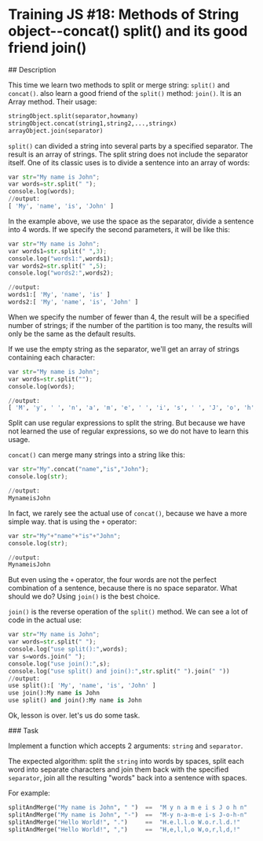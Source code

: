 # Training JS #18: Methods of String object--concat() split() and its good friend join()

## Description

This time we learn two methods to split or merge string: `split()` and `concat()`. also learn a good friend of the `split()` method: `join()`. It is an Array method. Their usage:

```python
stringObject.split(separator,howmany)
stringObject.concat(string1,string2,...,stringx)
arrayObject.join(separator)
```

`split()` can divided a string into several parts by a specified separator. The result is an array of strings. The split string does not include the separator itself. One of its classic uses is to divide a sentence into an array of words:

```python
var str="My name is John";
var words=str.split(" ");
console.log(words);
//output:
[ 'My', 'name', 'is', 'John' ]
```

In the example above, we use the space as the separator, divide a sentence into 4 words. If we specify the second parameters, it will be like this:

```python
var str="My name is John";
var words1=str.split(" ",3);
console.log("words1:",words1);
var words2=str.split(" ",5);
console.log("words2:",words2);

//output:
words1:[ 'My', 'name', 'is' ]
words2:[ 'My', 'name', 'is', 'John' ]
```

When we specify the number of fewer than 4, the result will be a specified number of strings; if the number of the partition is too many, the results will only be the same as the default results.

If we use the empty string as the separator, we'll get an array of strings containing each character:

```python
var str="My name is John";
var words=str.split("");
console.log(words);

//output:
[ 'M', 'y', ' ', 'n', 'a', 'm', 'e', ' ', 'i', 's', ' ', 'J', 'o', 'h', 'n' ]
```

Split can use regular expressions to split the string. But because we have not learned the use of regular expressions, so we do not have to learn this usage.

`concat()` can merge many strings into a string like this:

```python
var str="My".concat("name","is","John");
console.log(str);

//output:
MynameisJohn
```

In fact, we rarely see the actual use of `concat()`, because we have a more simple way. that is using the `+` operator:

```python
var str="My"+"name"+"is"+"John";
console.log(str);

//output:
MynameisJohn
```

But even using the `+` operator, the four words are not the perfect combination of a sentence, because there is no space separator. What should we do? Using `join()` is the best choice.

`join()` is the reverse operation of the `split()` method. We can see a lot of code in the actual use:

```python
var str="My name is John";
var words=str.split(" ");
console.log("use split():",words);
var s=words.join(" ");
console.log("use join():",s);
console.log("use split() and join():",str.split(" ").join(" "))
//output:
use split():[ 'My', 'name', 'is', 'John' ]
use join():My name is John
use split() and join():My name is John
```

Ok, lesson is over. let's us do some task.

### Task

Implement a function which accepts 2 arguments: `string` and `separator`.

The expected algorithm: split the `string` into words by spaces, split each word into separate characters and join them back with the specified `separator`, join all the resulting "words" back into a sentence with spaces.

For example:

```python
splitAndMerge("My name is John", " ")  ==  "M y n a m e i s J o h n"
splitAndMerge("My name is John", "-")  ==  "M-y n-a-m-e i-s J-o-h-n"
splitAndMerge("Hello World!", ".")     ==  "H.e.l.l.o W.o.r.l.d.!"
splitAndMerge("Hello World!", ",")     ==  "H,e,l,l,o W,o,r,l,d,!"
```
